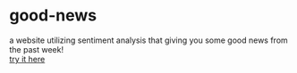 # good-news
a website utilizing sentiment analysis that giving you some good news from the past week! \
<a href="https://getgoodnews.herokuapp.com/" target="_blank">try it here</a>
